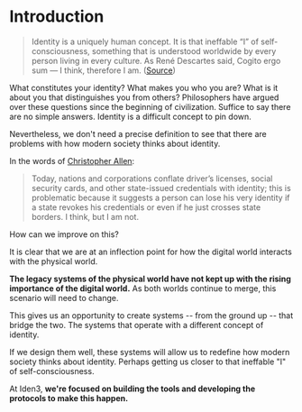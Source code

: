 # Introduction

>Identity is a uniquely human concept. It is that ineffable “I” of self-consciousness, something that is understood worldwide by every person living in every culture. As René Descartes said, Cogito ergo sum — I think, therefore I am. ([Source](http://www.lifewithalacrity.com/2016/04/the-path-to-self-soverereign-identity.html))

 What constitutes your identity? What makes you who you are? What is it about you that distinguishes you from others? Philosophers have argued over these questions since the beginning of civilization. Suffice to say there are no simple answers. Identity is a difficult concept to pin down.

Nevertheless, we don't need a precise definition to see that there are problems with how modern society thinks about identity.

 In the words of [Christopher Allen](http://www.lifewithalacrity.com/2016/04/the-path-to-self-soverereign-identity.html):

>Today, nations and corporations conflate driver’s licenses, social security cards, and other state-issued credentials with identity; this is problematic because it suggests a person can lose his very identity if a state revokes his credentials or even if he just crosses state borders. I think, but I am not.

How can we improve on this?

It is clear that we are at an inflection point for how the digital world interacts with the physical world.

**The legacy systems of the physical world have not kept up with the rising importance of the digital world.** As both worlds continue to merge, this scenario will need to change.

This gives us an opportunity to create systems -- from the ground up -- that bridge the two. The systems that operate with a different concept of identity.

If we design them well, these systems will allow us to redefine how modern society thinks about identity. Perhaps getting us closer to that ineffable "I" of self-consciousness.

At Iden3, **we're focused on building the tools and developing the protocols to make this happen.**
